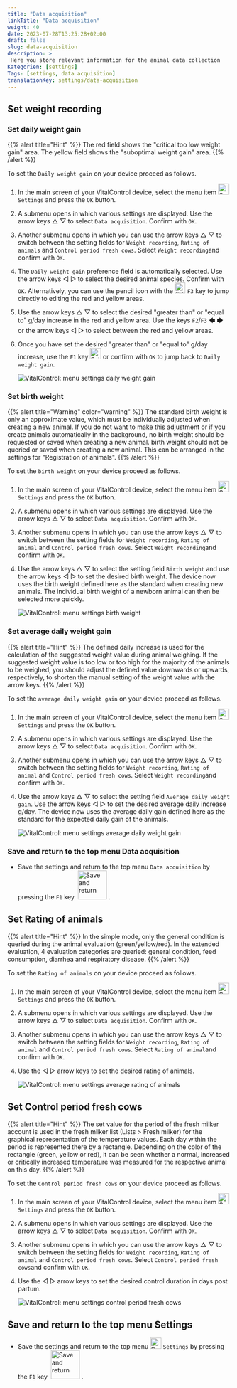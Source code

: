 ```yaml
---
title: "Data acquisition"
linkTitle: "Data acquisition"
weight: 40
date: 2023-07-28T13:25:28+02:00
draft: false
slug: data-acquisition
description: >
 Here you store relevant information for the animal data collection
Kategorien: [settings]
Tags: [settings, data acquisition]
translationKey: settings/data-acquisition
---
```

## Set weight recording
### Set daily weight gain

{{% alert title="Hint" %}}
The red field shows the "critical too low weight gain" area. The yellow field shows the "suboptimal weight gain" area.
{{% /alert %}}

To set the `Daily weight gain` on your device proceed as follows.

1. In the main screen of your VitalControl device, select the menu item <img src="/icons/gear.svg" width="25" align="bottom" alt="Settings" /> `Settings` and press the `OK` button.

2. A submenu opens in which various settings are displayed. Use the arrow keys △ ▽ to select `Data acquisition`. Confirm with `OK`.

3. Another submenu opens in which you can use the arrow keys △ ▽ to switch between the setting fields for `Weight recording`, `Rating of animals` and `Control period fresh cows`. Select `Weight recording`and confirm with `OK`.

4. The `Daily weight gain` preference field is automatically selected. Use the arrow keys ◁ ▷ to select the desired animal species. Confirm with `OK`. Alternatively, you can use the pencil icon with the <img src="/icons/actions/edit.svg" width="24" align="bottom" alt="Edit" /> `F3` key to jump directly to editing the red and yellow areas.

5. Use the arrow keys △ ▽ to select the desired "greater than" or "equal to" g/day increase in the red and yellow area. Use the keys `F2`/`F3` 🡄 🡆 or the arrow keys ◁ ▷ to select between the red and yellow areas.

6. Once you have set the desired "greater than" or "equal to" g/day increase, use the `F1` key <img src="/icons/footer/exit.svg" width="25" align="bottom" alt="Exit" /> or confirm with `OK` to jump back to `Daily weight gain`.

    ![VitalControl: menu settings daily weight gain](../images/dailyweightgain.png "Daily weight gain")

### Set birth weight

{{% alert title="Warning" color="warning" %}}
The standard birth weight is only an approximate value, which must be individually adjusted when creating a new animal.
If you do not want to make this adjustment or if you create animals automatically in the background, no birth weight should be requested or saved when creating a new animal. birth weight should not be queried or saved when creating a new animal. This can be arranged in the settings for "Registration of animals".
{{% /alert %}}

To set the `birth weight` on your device proceed as follows.

1. In the main screen of your VitalControl device, select the menu item <img src="/icons/gear.svg" width="25" align="bottom" alt="Settings" /> `Settings` and press the `OK` button.

2. A submenu opens in which various settings are displayed. Use the arrow keys △ ▽ to select `Data acquisition`. Confirm with `OK`.

3. Another submenu opens in which you can use the arrow keys △ ▽ to switch between the setting fields for `Weight recording`, `Rating of animal` and `Control period fresh cows`. Select `Weight recording`and confirm with `OK`.

4. Use the arrow keys △ ▽ to select the setting field `Birth weight` and use the arrow keys ◁ ▷ to set the desired birth weight. The device now uses the birth weight defined here as the standard when creating new animals. The individual birth weight of a newborn animal can then be selected more quickly.

    ![VitalControl: menu settings birth weight](../images/birthweight.png "Birth weight")

### Set average daily weight gain
{{% alert title="Hint" %}}
The defined daily increase is used for the calculation of the suggested weight value during animal weighing. If the suggested weight value is too low or too high for the majority of the animals to be weighed, you should adjust the defined value downwards or upwards, respectively, to shorten the manual setting of the weight value with the arrow keys.
{{% /alert %}}

To set the `average daily weight gain` on your device proceed as follows.

1. In the main screen of your VitalControl device, select the menu item <img src="/icons/gear.svg" width="25" align="bottom" alt="Settings" /> `Settings` and press the `OK` button.

2. A submenu opens in which various settings are displayed. Use the arrow keys △ ▽ to select `Data acquisition`. Confirm with `OK`.

3. Another submenu opens in which you can use the arrow keys △ ▽ to switch between the setting fields for `Weight recording`, `Rating of animal` and `Control period fresh cows`. Select `Weight recording`and confirm with `OK`.

4. Use the arrow keys △ ▽ to select the setting field `Average daily weight gain`. Use the arrow keys ◁ ▷ to set the desired average daily increase g/day. The device now uses the average daily gain defined here as the standard for the expected daily gain of the animals.

    ![VitalControl: menu settings average daily weight gain](../images/averagedailyweightgain.png "Average daily weight gain")

### Save and return to the top menu Data acquisition

- Save the settings and return to the top menu `Data acquisition` by pressing the `F1` key &nbsp;<img src="/icons/footer/save_exit.svg" width="65" align="bottom" alt="Save and return" />&nbsp;.

## Set Rating of animals

{{% alert title="Hint" %}}
In the simple mode, only the general condition is queried during the animal evaluation (green/yellow/red). In the extended evaluation, 4 evaluation categories are queried: general condition, feed consumption, diarrhea and respiratory disease.
{{% /alert %}}

To set the `Rating of animals` on your device proceed as follows.

1. In the main screen of your VitalControl device, select the menu item <img src="/icons/gear.svg" width="25" align="bottom" alt="Settings" /> `Settings` and press the `OK` button.

2. A submenu opens in which various settings are displayed. Use the arrow keys △ ▽ to select `Data acquisition`. Confirm with `OK`.

3. Another submenu opens in which you can use the arrow keys △ ▽ to switch between the setting fields for `Weight recording`, `Rating of animal` and `Control period fresh cows`. Select `Rating of animal`and confirm with `OK`.

4. Use the ◁ ▷ arrow keys to set the desired rating of animals.

    ![VitalControl: menu settings average rating of animals](../images/raitingofanimals.png "Rating of animals")

## Set Control period fresh cows
{{% alert title="Hint" %}}
The set value for the period of the fresh milker account is used in the fresh milker list (Lists > Fresh milker) for the graphical representation of the temperature values. Each day within the period is represented there by a rectangle. Depending on the color of the rectangle (green, yellow or red), it can be seen whether a normal, increased or critically increased temperature was measured for the respective animal on this day.
{{% /alert %}}

To set the `Control period fresh cows` on your device proceed as follows.

1. In the main screen of your VitalControl device, select the menu item <img src="/icons/gear.svg" width="25" align="bottom" alt="Settings" /> `Settings` and press the `OK` button.

2. A submenu opens in which various settings are displayed. Use the arrow keys △ ▽ to select `Data acquisition`. Confirm with `OK`.

3.  Another submenu opens in which you can use the arrow keys △ ▽ to switch between the setting fields for `Weight recording`, `Rating of animal` and `Control period fresh cows`. Select `Control period fresh cows`and confirm with `OK`.

4. Use the ◁ ▷ arrow keys to set the desired control duration in days post partum.

    ![VitalControl: menu settings control period fresh cows](../images/controlperiodfreshcows.png "Control period fresh cows")

## Save and return to the top menu Settings

- Save the settings and return to the top menu <img src="/icons/gear.svg" width="25" align="bottom" alt="Settings" /> `Settings` by pressing the `F1` key &nbsp;<img src="/icons/footer/save_exit.svg" width="65" align="bottom" alt="Save and return" />&nbsp;.
